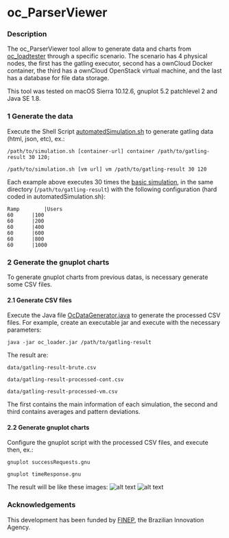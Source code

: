 # oc_ParserViewer

### Description

The oc_ParserViewer tool allow to generate data and charts from [oc_loadtester](https://github.com/Malinoski/oc_loadtester) through a specific scenario. The scenario has 4 physical nodes, the first has the gatling executor, second has a ownCloud Docker container, the third has a ownCloud OpenStack virtual machine, and the last has a database for file data storage. 

This tool was tested on macOS Sierra 10.12.6, gnuplot 5.2 patchlevel 2 and Java SE 1.8.

### 1 Generate the data

Execute the Shell Script [automatedSimulation.sh](https://github.com/Malinoski/oc_loadtester/blob/master/oc_ParserViewer/scripts/automatedSimulation.sh) to generate gatling data (html, json, etc), ex.: 

`/path/to/simulation.sh [container-url] container /path/to/gatling-result 30 120;`

`/path/to/simulation.sh [vm url] vm /path/to/gatling-result 30 120`

Each example above executes 30 times the [basic simulation](https://github.com/Malinoski/oc_loadtester/blob/master/gatling/examples/MySimulation.scala), in the same directory (`/path/to/gatling-result`) with the following configuration (hard coded in automatedSimulation.sh):

```
Ramp		|Users
60		|100
60		|200
60		|400
60		|600
60		|800
60		|1000
```

### 2 Generate the gnuplot charts

To generate gnuplot charts from previous datas, is necessary generate some CSV files.

#### 2.1 Generate CSV files

Execute the Java file [OcDataGenerator.java](https://github.com/Malinoski/oc_loadtester/blob/master/oc_ParserViewer/src/malinoski/OcDataGenerator.java) to generate the processed CSV files. For example, create an executable jar and execute with the necessary parameters:

`java -jar oc_loader.jar /path/to/gatling-result`

The result are:

`data/gatling-result-brute.csv`

`data/gatling-result-processed-cont.csv`

`data/gatling-result-processed-vm.csv`

The first contains the main information of each simulation, the second and third contains averages and pattern deviations.

#### 2.2 Generate gnuplot charts

Configure the gnuplot script with the processed CSV files, and execute then, ex.:

`gnuplot successRequests.gnu`

`gnuplot timeResponse.gnu`

The result will be like these images:
![alt text](https://github.com/Malinoski/oc_loadtester/blob/master/oc_ParserViewer/data/ro30ra10us100-200-400-600-800-1000-successRequest.png)
![alt text](https://github.com/Malinoski/oc_loadtester/blob/master/oc_ParserViewer/data/ro30ra10us100-200-400-600-800-1000-timeResponse.png)

### Acknowledgements
This development has been funded by [FINEP](http://www.finep.gov.br), the Brazilian Innovation Agency.
